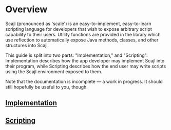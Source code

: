 # Overview
Scajl (pronounced as 'scale') is an easy-to-implement, easy-to-learn scripting language for developers that wish to expose arbitrary script capability to their users. Utility functions are
provided in the library which use reflection to automatically expose Java methods, classes, and other structures into Scajl.


This guide is split into two parts: "Implementation," and "Scripting". Implementation describes how the app developer may implement Scajl into their program, while Scripting describes how the end user may write scripts using the Scajl environment exposed to them.

Note that the documentation is incomplete — a work in progress. It should still hopefully be useful to you, though.

## [Implementation](docs/Implementation.md)
## [Scripting](docs/Scripting.md)
